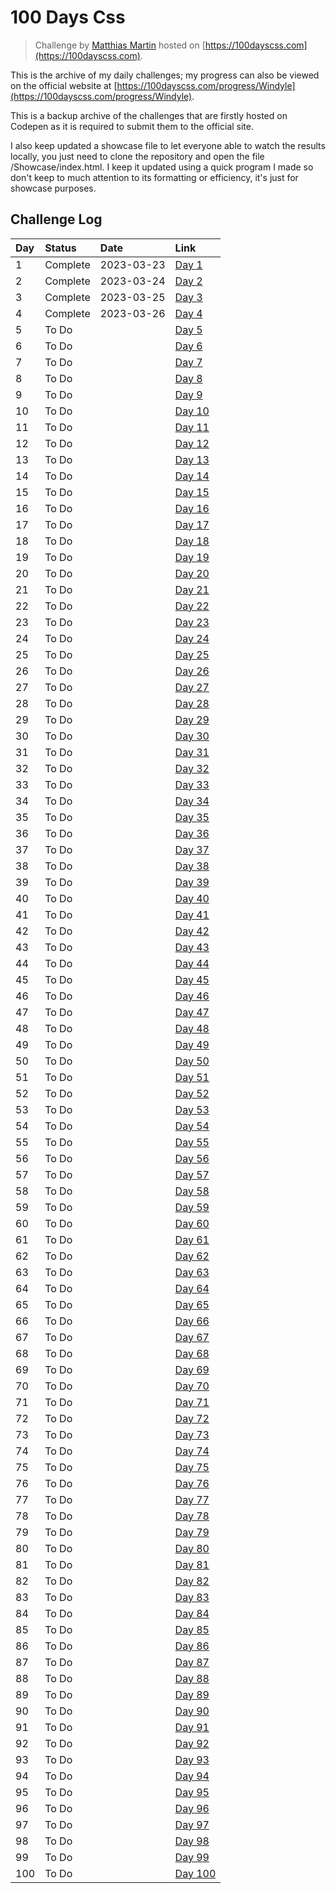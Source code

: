 # 100 Days Css

> Challenge by [Matthias Martin](https://codepen.io/roydigerhund) hosted on [https://100dayscss.com](https://100dayscss.com).

This is the archive of my daily challenges; my progress can also be viewed on the official website at [https://100dayscss.com/progress/Windyle](https://100dayscss.com/progress/Windyle).

This is a backup archive of the challenges that are firstly hosted on Codepen as it is required to submit them to the official site.

I also keep updated a showcase file to let everyone able to watch the results locally, you just need to clone the repository and open the file /Showcase/index.html.
I keep it updated using a quick program I made so don't keep to much attention to its formatting or efficiency, it's just for showcase purposes.

## Challenge Log

| Day | Status | Date | Link |
|:--|:--|:--|:--|
| 1 | Complete | 2023-03-23 | [Day 1](https://100dayscss.com/days/1/) |
| 2 | Complete | 2023-03-24 | [Day 2](https://100dayscss.com/days/2/) |
| 3 | Complete | 2023-03-25 | [Day 3](https://100dayscss.com/days/3/) |
| 4 | Complete | 2023-03-26 | [Day 4](https://100dayscss.com/days/4/) |
| 5 | To Do |  | [Day 5](https://100dayscss.com/days/5/) |
| 6 | To Do |  | [Day 6](https://100dayscss.com/days/6/) |
| 7 | To Do |  | [Day 7](https://100dayscss.com/days/7/) |
| 8 | To Do |  | [Day 8](https://100dayscss.com/days/8/) |
| 9 | To Do |  | [Day 9](https://100dayscss.com/days/9/) |
| 10 | To Do |  | [Day 10](https://100dayscss.com/days/10/) |
| 11 | To Do |  | [Day 11](https://100dayscss.com/days/11/) |
| 12 | To Do |  | [Day 12](https://100dayscss.com/days/12/) |
| 13 | To Do |  | [Day 13](https://100dayscss.com/days/13/) |
| 14 | To Do |  | [Day 14](https://100dayscss.com/days/14/) |
| 15 | To Do |  | [Day 15](https://100dayscss.com/days/15/) |
| 16 | To Do |  | [Day 16](https://100dayscss.com/days/16/) |
| 17 | To Do |  | [Day 17](https://100dayscss.com/days/17/) |
| 18 | To Do |  | [Day 18](https://100dayscss.com/days/18/) |
| 19 | To Do |  | [Day 19](https://100dayscss.com/days/19/) |
| 20 | To Do |  | [Day 20](https://100dayscss.com/days/20/) |
| 21 | To Do |  | [Day 21](https://100dayscss.com/days/21/) |
| 22 | To Do |  | [Day 22](https://100dayscss.com/days/22/) |
| 23 | To Do |  | [Day 23](https://100dayscss.com/days/23/) |
| 24 | To Do |  | [Day 24](https://100dayscss.com/days/24/) |
| 25 | To Do |  | [Day 25](https://100dayscss.com/days/25/) |
| 26 | To Do |  | [Day 26](https://100dayscss.com/days/26/) |
| 27 | To Do |  | [Day 27](https://100dayscss.com/days/27/) |
| 28 | To Do |  | [Day 28](https://100dayscss.com/days/28/) |
| 29 | To Do |  | [Day 29](https://100dayscss.com/days/29/) |
| 30 | To Do |  | [Day 30](https://100dayscss.com/days/30/) |
| 31 | To Do |  | [Day 31](https://100dayscss.com/days/31/) |
| 32 | To Do |  | [Day 32](https://100dayscss.com/days/32/) |
| 33 | To Do |  | [Day 33](https://100dayscss.com/days/33/) |
| 34 | To Do |  | [Day 34](https://100dayscss.com/days/34/) |
| 35 | To Do |  | [Day 35](https://100dayscss.com/days/35/) |
| 36 | To Do |  | [Day 36](https://100dayscss.com/days/36/) |
| 37 | To Do |  | [Day 37](https://100dayscss.com/days/37/) |
| 38 | To Do |  | [Day 38](https://100dayscss.com/days/38/) |
| 39 | To Do |  | [Day 39](https://100dayscss.com/days/39/) |
| 40 | To Do |  | [Day 40](https://100dayscss.com/days/40/) |
| 41 | To Do |  | [Day 41](https://100dayscss.com/days/41/) |
| 42 | To Do |  | [Day 42](https://100dayscss.com/days/42/) |
| 43 | To Do |  | [Day 43](https://100dayscss.com/days/43/) |
| 44 | To Do |  | [Day 44](https://100dayscss.com/days/44/) |
| 45 | To Do |  | [Day 45](https://100dayscss.com/days/45/) |
| 46 | To Do |  | [Day 46](https://100dayscss.com/days/46/) |
| 47 | To Do |  | [Day 47](https://100dayscss.com/days/47/) |
| 48 | To Do |  | [Day 48](https://100dayscss.com/days/48/) |
| 49 | To Do |  | [Day 49](https://100dayscss.com/days/49/) |
| 50 | To Do |  | [Day 50](https://100dayscss.com/days/50/) |
| 51 | To Do |  | [Day 51](https://100dayscss.com/days/51/) |
| 52 | To Do |  | [Day 52](https://100dayscss.com/days/52/) |
| 53 | To Do |  | [Day 53](https://100dayscss.com/days/53/) |
| 54 | To Do |  | [Day 54](https://100dayscss.com/days/54/) |
| 55 | To Do |  | [Day 55](https://100dayscss.com/days/55/) |
| 56 | To Do |  | [Day 56](https://100dayscss.com/days/56/) |
| 57 | To Do |  | [Day 57](https://100dayscss.com/days/57/) |
| 58 | To Do |  | [Day 58](https://100dayscss.com/days/58/) |
| 59 | To Do |  | [Day 59](https://100dayscss.com/days/59/) |
| 60 | To Do |  | [Day 60](https://100dayscss.com/days/60/) |
| 61 | To Do |  | [Day 61](https://100dayscss.com/days/61/) |
| 62 | To Do |  | [Day 62](https://100dayscss.com/days/62/) |
| 63 | To Do |  | [Day 63](https://100dayscss.com/days/63/) |
| 64 | To Do |  | [Day 64](https://100dayscss.com/days/64/) |
| 65 | To Do |  | [Day 65](https://100dayscss.com/days/65/) |
| 66 | To Do |  | [Day 66](https://100dayscss.com/days/66/) |
| 67 | To Do |  | [Day 67](https://100dayscss.com/days/67/) |
| 68 | To Do |  | [Day 68](https://100dayscss.com/days/68/) |
| 69 | To Do |  | [Day 69](https://100dayscss.com/days/69/) |
| 70 | To Do |  | [Day 70](https://100dayscss.com/days/70/) |
| 71 | To Do |  | [Day 71](https://100dayscss.com/days/71/) |
| 72 | To Do |  | [Day 72](https://100dayscss.com/days/72/) |
| 73 | To Do |  | [Day 73](https://100dayscss.com/days/73/) |
| 74 | To Do |  | [Day 74](https://100dayscss.com/days/74/) |
| 75 | To Do |  | [Day 75](https://100dayscss.com/days/75/) |
| 76 | To Do |  | [Day 76](https://100dayscss.com/days/76/) |
| 77 | To Do |  | [Day 77](https://100dayscss.com/days/77/) |
| 78 | To Do |  | [Day 78](https://100dayscss.com/days/78/) |
| 79 | To Do |  | [Day 79](https://100dayscss.com/days/79/) |
| 80 | To Do |  | [Day 80](https://100dayscss.com/days/80/) |
| 81 | To Do |  | [Day 81](https://100dayscss.com/days/81/) |
| 82 | To Do |  | [Day 82](https://100dayscss.com/days/82/) |
| 83 | To Do |  | [Day 83](https://100dayscss.com/days/83/) |
| 84 | To Do |  | [Day 84](https://100dayscss.com/days/84/) |
| 85 | To Do |  | [Day 85](https://100dayscss.com/days/85/) |
| 86 | To Do |  | [Day 86](https://100dayscss.com/days/86/) |
| 87 | To Do |  | [Day 87](https://100dayscss.com/days/87/) |
| 88 | To Do |  | [Day 88](https://100dayscss.com/days/88/) |
| 89 | To Do |  | [Day 89](https://100dayscss.com/days/89/) |
| 90 | To Do |  | [Day 90](https://100dayscss.com/days/90/) |
| 91 | To Do |  | [Day 91](https://100dayscss.com/days/91/) |
| 92 | To Do |  | [Day 92](https://100dayscss.com/days/92/) |
| 93 | To Do |  | [Day 93](https://100dayscss.com/days/93/) |
| 94 | To Do |  | [Day 94](https://100dayscss.com/days/94/) |
| 95 | To Do |  | [Day 95](https://100dayscss.com/days/95/) |
| 96 | To Do |  | [Day 96](https://100dayscss.com/days/96/) |
| 97 | To Do |  | [Day 97](https://100dayscss.com/days/97/) |
| 98 | To Do |  | [Day 98](https://100dayscss.com/days/98/) |
| 99 | To Do |  | [Day 99](https://100dayscss.com/days/99/) |
| 100 | To Do |  | [Day 100](https://100dayscss.com/days/100/) |
